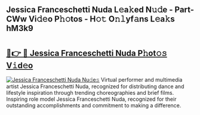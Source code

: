 ## Jessica Franceschetti Nuda L𝚎a𝚔ed N𝚞𝚍e - Part-CWw Vi𝚍𝚎o P𝚑𝚘tos - H𝚘𝚝 O𝚗𝚕yf𝚊ns L𝚎a𝚔s hM3k9

# <h2><a href="http://kf03m2.oniu.top/?m=Jessica+Franceschetti+Nuda">🔗👉 🔴 Jessica Franceschetti Nuda P𝚑ot𝚘𝚜 V𝚒d𝚎o</a></h2>

[![Jessica Franceschetti Nuda Nu𝚍e𝚜](https://i.imgur.com/0qMVB7G.gif)](http://kf03m2.oniu.top/?m=Jessica+Franceschetti+Nuda)
Virtual performer and multimedia artist Jessica Franceschetti Nuda, recognized for distributing dance and lifestyle inspiration through trending choreographies and brief films. Inspiring role model Jessica Franceschetti Nuda, recognized for their outstanding accomplishments and commitment to making a difference.  
